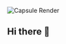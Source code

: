 ![Capsule Render](https://capsule-render.vercel.app/api?type=rect&color=0:FFB6C1,100:B57EDC&height=150&text=Welcome%20to%20My%20GitHub%21&fontColor=white&fontSize=40)



## Hi there 👋

<!--
**ssuhyon/ssuhyon** is a ✨ _special_ ✨ repository because its `README.md` (this file) appears on your GitHub profile.

Here are some ideas to get you started:

- 🔭 I’m currently working on ...
- 🌱 I’m currently learning ...
- 👯 I’m looking to collaborate on ...
- 🤔 I’m looking for help with ...
- 💬 Ask me about ...
- 📫 How to reach me: ...
- 😄 Pronouns: ...
- ⚡ Fun fact: ...
-->
